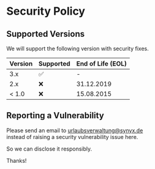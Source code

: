 # Security Policy

## Supported Versions

We will support the following version with security fixes.

| Version | Supported          | End of Life (EOL) |
| ------- | ------------------ | ----------------- |
| 3.x     | :white_check_mark: | -                 |
| 2.x     | :x: | 31.12.2019        |
| < 1.0   | :x:                | 15.08.2015        |


## Reporting a Vulnerability

Please send an email to [urlaubsverwaltung@synyx.de](mailto:urlaubsverwaltung@synyx.de)  
instead of raising a security vulnerability issue here.

So we can disclose it responsibly.

Thanks!
